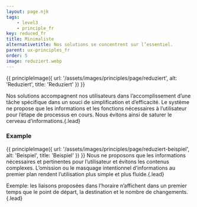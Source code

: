 ```yaml
---
layout: page.njk
tags: 
    - level3
    - principle_fr
key: reduced_fr
title: Minimaliste
alternativetitle: Nos solutions se concentrent sur l’essentiel.
parent: ux-principles_fr
order: 5
image: reduziert.webp
---
```


{{ principleImage({
  url: '/assets/images/principles/page/reduziert',
  alt: 'Reduziert',
  title: 'Reduziert'
}) }}

Nos solutions accompagnent nos utilisateurs dans l’accomplissement d’une tâche spécifique dans un souci de simplification et d’efficacité. Le système ne propose que les informations et les fonctions nécessaires à l’utilisateur pour l’étape de processus en cours. Nous évitons ainsi de saturer le cerveau d’informations.{.lead}


### Example
{{ principleImage({
  url: '/assets/images/principles/page/reduziert-beispiel',
  alt: 'Beispiel',
  title: 'Beispiel'
}) }}
Nous ne proposons que les informations nécessaires et pertinentes pour l’utilisateur et évitons les contenus complexes. 
L’omission ou le masquage intentionnel d’informations au premier plan rendent l’utilisation plus simple et plus fluide.​{.lead}

Exemple: les liaisons proposées dans l’horaire n’affichent dans un premier temps que le point de départ, la destination et le nombre de changements.{.lead}